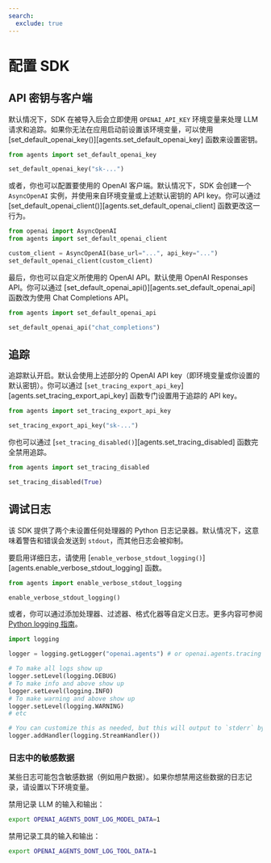 ```yaml
---
search:
  exclude: true
---
```

# 配置 SDK

## API 密钥与客户端

默认情况下，SDK 在被导入后会立即使用 `OPENAI_API_KEY` 环境变量来处理 LLM 请求和追踪。如果你无法在应用启动前设置该环境变量，可以使用 [set_default_openai_key()][agents.set_default_openai_key] 函数来设置密钥。

```python
from agents import set_default_openai_key

set_default_openai_key("sk-...")
```

或者，你也可以配置要使用的 OpenAI 客户端。默认情况下，SDK 会创建一个 `AsyncOpenAI` 实例，并使用来自环境变量或上述默认密钥的 API key。你可以通过 [set_default_openai_client()][agents.set_default_openai_client] 函数更改这一行为。

```python
from openai import AsyncOpenAI
from agents import set_default_openai_client

custom_client = AsyncOpenAI(base_url="...", api_key="...")
set_default_openai_client(custom_client)
```

最后，你也可以自定义所使用的 OpenAI API。默认使用 OpenAI Responses API。你可以通过 [set_default_openai_api()][agents.set_default_openai_api] 函数改为使用 Chat Completions API。

```python
from agents import set_default_openai_api

set_default_openai_api("chat_completions")
```

## 追踪

追踪默认开启。默认会使用上述部分的 OpenAI API key（即环境变量或你设置的默认密钥）。你可以通过 [`set_tracing_export_api_key`][agents.set_tracing_export_api_key] 函数专门设置用于追踪的 API key。

```python
from agents import set_tracing_export_api_key

set_tracing_export_api_key("sk-...")
```

你也可以通过 [`set_tracing_disabled()`][agents.set_tracing_disabled] 函数完全禁用追踪。

```python
from agents import set_tracing_disabled

set_tracing_disabled(True)
```

## 调试日志

该 SDK 提供了两个未设置任何处理器的 Python 日志记录器。默认情况下，这意味着警告和错误会发送到 `stdout`，而其他日志会被抑制。

要启用详细日志，请使用 [`enable_verbose_stdout_logging()`][agents.enable_verbose_stdout_logging] 函数。

```python
from agents import enable_verbose_stdout_logging

enable_verbose_stdout_logging()
```

或者，你可以通过添加处理器、过滤器、格式化器等自定义日志。更多内容可参阅 [Python logging 指南](https://docs.python.org/3/howto/logging.html)。

```python
import logging

logger = logging.getLogger("openai.agents") # or openai.agents.tracing for the Tracing logger

# To make all logs show up
logger.setLevel(logging.DEBUG)
# To make info and above show up
logger.setLevel(logging.INFO)
# To make warning and above show up
logger.setLevel(logging.WARNING)
# etc

# You can customize this as needed, but this will output to `stderr` by default
logger.addHandler(logging.StreamHandler())
```

### 日志中的敏感数据

某些日志可能包含敏感数据（例如用户数据）。如果你想禁用这些数据的日志记录，请设置以下环境变量。

禁用记录 LLM 的输入和输出：

```bash
export OPENAI_AGENTS_DONT_LOG_MODEL_DATA=1
```

禁用记录工具的输入和输出：

```bash
export OPENAI_AGENTS_DONT_LOG_TOOL_DATA=1
```